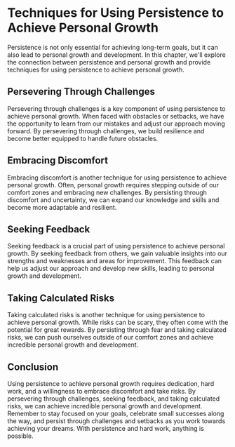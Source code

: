 Techniques for Using Persistence to Achieve Personal Growth
==============================================================================================================================

Persistence is not only essential for achieving long-term goals, but it can also lead to personal growth and development. In this chapter, we'll explore the connection between persistence and personal growth and provide techniques for using persistence to achieve personal growth.

Persevering Through Challenges
------------------------------

Persevering through challenges is a key component of using persistence to achieve personal growth. When faced with obstacles or setbacks, we have the opportunity to learn from our mistakes and adjust our approach moving forward. By persevering through challenges, we build resilience and become better equipped to handle future obstacles.

Embracing Discomfort
--------------------

Embracing discomfort is another technique for using persistence to achieve personal growth. Often, personal growth requires stepping outside of our comfort zones and embracing new challenges. By persisting through discomfort and uncertainty, we can expand our knowledge and skills and become more adaptable and resilient.

Seeking Feedback
----------------

Seeking feedback is a crucial part of using persistence to achieve personal growth. By seeking feedback from others, we gain valuable insights into our strengths and weaknesses and areas for improvement. This feedback can help us adjust our approach and develop new skills, leading to personal growth and development.

Taking Calculated Risks
-----------------------

Taking calculated risks is another technique for using persistence to achieve personal growth. While risks can be scary, they often come with the potential for great rewards. By persisting through fear and taking calculated risks, we can push ourselves outside of our comfort zones and achieve incredible personal growth and development.

Conclusion
----------

Using persistence to achieve personal growth requires dedication, hard work, and a willingness to embrace discomfort and take risks. By persevering through challenges, seeking feedback, and taking calculated risks, we can achieve incredible personal growth and development. Remember to stay focused on your goals, celebrate small successes along the way, and persist through challenges and setbacks as you work towards achieving your dreams. With persistence and hard work, anything is possible.
